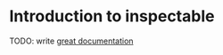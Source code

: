 # Introduction to inspectable

TODO: write [great documentation](http://jacobian.org/writing/what-to-write/)
